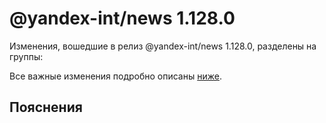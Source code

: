 # @yandex-int/news 1.128.0

<!-- ЧЕЛОВЕЧЕСКОЕ ВСТУПЛЕНИЕ -->

Изменения, вошедшие в релиз @yandex-int/news 1.128.0, разделены на группы:

Все важные изменения подробно описаны [ниже](#Пояснения).

## Пояснения

